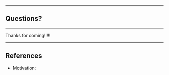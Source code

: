 --------------------------------

## Questions?

--------------------------------

Thanks for coming!!!!!

--------------------------------

## References
- Motivation:

